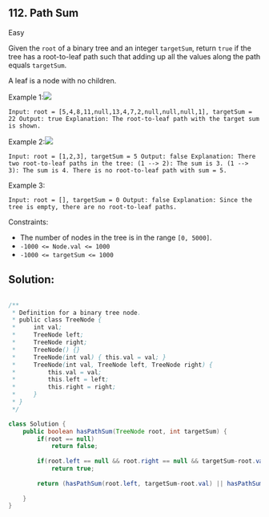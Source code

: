 ## 112\. Path Sum

Easy  

Given the `root` of a binary tree and an integer `targetSum`, return `true` if the tree has a root-to-leaf path such that adding up all the values along the path equals `targetSum`.

A leaf is a node with no children.

Example 1:![](https://assets.leetcode.com/uploads/2021/01/18/pathsum1.jpg)
    
    Input: root = [5,4,8,11,null,13,4,7,2,null,null,null,1], targetSum = 22 Output: true Explanation: The root-to-leaf path with the target sum is shown. 

Example 2:![](https://assets.leetcode.com/uploads/2021/01/18/pathsum2.jpg)
    
    Input: root = [1,2,3], targetSum = 5 Output: false Explanation: There two root-to-leaf paths in the tree: (1 --> 2): The sum is 3. (1 --> 3): The sum is 4. There is no root-to-leaf path with sum = 5. 

Example 3:
    
    Input: root = [], targetSum = 0 Output: false Explanation: Since the tree is empty, there are no root-to-leaf paths. 

Constraints:

* The number of nodes in the tree is in the range `[0, 5000]`.
* `-1000 <= Node.val <= 1000`
* `-1000 <= targetSum <= 1000`

## Solution:

```java

/**
 * Definition for a binary tree node.
 * public class TreeNode {
 *     int val;
 *     TreeNode left;
 *     TreeNode right;
 *     TreeNode() {}
 *     TreeNode(int val) { this.val = val; }
 *     TreeNode(int val, TreeNode left, TreeNode right) {
 *         this.val = val;
 *         this.left = left;
 *         this.right = right;
 *     }
 * }
 */

class Solution {
    public boolean hasPathSum(TreeNode root, int targetSum) {
        if(root == null)
            return false;
        
        if(root.left == null && root.right == null && targetSum-root.val == 0)
            return true;
        
        return (hasPathSum(root.left, targetSum-root.val) || hasPathSum(root.right, targetSum-root.val));
        
    }
}

```
